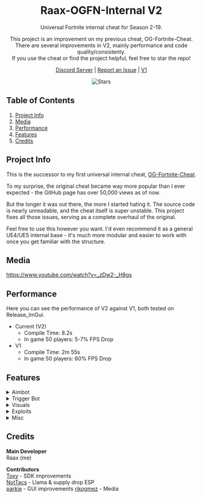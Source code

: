 <h1 align="center">Raax-OGFN-Internal V2</h1>

<p align="center">
Universal Fortnite internal cheat for Season 2-19.
</p>
<p align="center">
This project is an improvement on my previous cheat, OG-Fortnite-Cheat.<br>
There are several improvements in V2, mainly performance and code quality/consistenty.<br>
If you use the cheat or find the project helpful, feel free to star the repo!
</p>

<p align="center">
	<a href="https://discord.gg/r2f8CHbrRF">Discord Server</a> |
	<a href="https://github.com/raax7/Raax-OGFN-Internal-V2/issues">Report an Issue</a> |
	<a href="https://github.com/raax7/OG-Fortnite-Cheat">V1</a>
</p>
<p align="center">
    <img alt="Stars" src="https://img.shields.io/github/stars/raax7/Raax-OGFN-Internal-V2?color=blue&style=for-the-badge">
</p>

## Table of Contents
<ol>
    <li><a href="#project-info">Project Info</a></li>
    <li><a href="#media">Media</a></li>
    <li><a href="#performance">Performance</a></li>
    <li><a href="#features">Features</a></li>
    <li><a href="#credits">Credits</a></li>
</ol>

## Project Info
This is the successor to my first universal internal cheat, [OG-Fortnite-Cheat](https://github.com/raax7/OG-Fortnite-Cheat).  

To my surprise, the original cheat became way more popular than I ever expected - the GitHub page has over 50,000 views as of now.  

But the longer it was out there, the more I started hating it. The source code is nearly unreadable, and the cheat itself is super unstable. This project fixes all those issues, serving as a complete overhaul of the original.  

Feel free to use this however you want. I'd even recommend it as a general UE4/UE5 internal base - it's much more modular and easier to work with once you get familiar with the structure.


## Media

https://www.youtube.com/watch?v=_zDw2-_H8gs


## Performance
Here you can see the performance of V2 against V1, both tested on Release_ImGui.
- Current (V2)
  - Compile Time: 8.2s
  - In game 50 players: 5-7% FPS Drop
- V1
  - Compile Time: 2m 55s
  - In game 50 players: 60% FPS Drop


## Features
<details>
  <summary>Aimbot</summary>

  - Toggle on/off
  - Bullet prediction
  - Custom keybind
  - Settings per ammo type (Shells, Light, Medium, Heavy, Other)
  - Smoothness adjustment
  - Max distance
  - Visible check
  - Sticky target
  - Show FOV
  - FOV size
  - Deadzone
  - Show deadzone FOV
  - Deadzone FOV size
  - Target selection (Distance, Degrees, Combined)
  - Target bone (Head, Neck, Chest, Pelvis, Random)
  - Random bone refresh rate
  - Show target line
</details>
<details>
  <summary>Trigger Bot</summary>

  - Toggle on/off
  - Custom keybind
  - Show FOV
  - FOV size
  - Max distance
  - Fire delay
</details>
<details>
  <summary>Visuals</summary>

  - **Player ESP**
    - Box (Full, Cornered, Full 3D)
    - Box thickness
    - Filled box with color option
    - Skeleton
    - Skeleton thickness
    - Tracer with customizable start/end points
    - Tracer thickness
    - Platform display
    - Name display
    - Current weapon display
    - Distance display
    - Max distance
    - OSI (Off Screen Indicator) with:
      - Match FOV option
      - Custom FOV
      - Size adjustment
  - **Radar**
    - Toggle on/off
    - Rotate with camera
    - Show camera FOV
    - Show guidelines
    - Max distance
    - Position adjustment (X/Y)
    - Size adjustment
    - Custom colors (background, visible, hidden)
  - **Loot**
    - Loot text with:
      - Minimum tier filter (Common to Mythic)
      - Fade off option
      - Max distance
    - Chest text with:
      - Fade off option
      - Max distance
    - Ammo box text with:
      - Fade off option
      - Max distance
    - Supply drop text with:
      - Fade off option
      - Max distance
    - Llama text with:
      - Fade off option
      - Max distance
  - **Color**
    - Primary color (visible/hidden)
    - Secondary color (visible/hidden)
</details>
<details>
  <summary>Exploits</summary>

  - **Weapon**
    - No spread with multiplier
    - No recoil with multiplier
    - No reload with time adjustment
    - Rapid fire with speed adjustment
    - Damage multiplier
    - Fast pickaxe with speed adjustment
    - Automatic weapons
  - **Player**
    - Zipline fly
    - Instant revive
    - Server name changer
</details>
<details>
  <summary>Misc</summary>

  - **Keybinds**
    - Add/remove keybinds
    - Edit existing keybinds
    - Delete all keybinds
    - Menu keybind customization
  - **Config**
    - Copy config (modified only)
    - Copy full config
    - Load config from text
    - Load default config
  - **Misc**
    - Menu keybind customization
    - Credits information
</details>

## Credits
**Main Developer**  
Raax (me)

**Contributors**  
[Toxy](https://github.com/Toxy121) - SDK improvements  
[NotTacs](https://github.com/NotTacs) - Llama & supply drop ESP  
[parkie](https://github.com/mlodyskiny) - GUI improvements
[rikogmez](https://www.youtube.com/channel/UCh617js1hv9F247Rf4wKXhw) - Media
